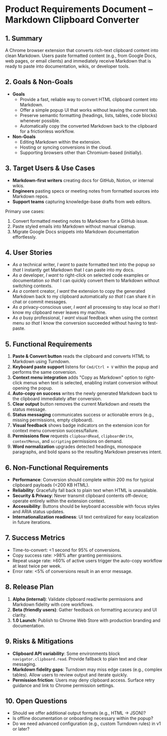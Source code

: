 # Product Requirements Document – Markdown Clipboard Converter

## 1. Summary
A Chrome browser extension that converts rich-text clipboard content into clean Markdown. Users paste formatted content (e.g., from Google Docs, web pages, or email clients) and immediately receive Markdown that is ready to paste into documentation, wikis, or developer tools.

## 2. Goals & Non-Goals
- **Goals**
  - Provide a fast, reliable way to convert HTML clipboard content into Markdown.
  - Offer a simple popup UI that works without leaving the current tab.
  - Preserve semantic formatting (headings, lists, tables, code blocks) whenever possible.
  - Automatically copy the converted Markdown back to the clipboard for a frictionless workflow.
- **Non-Goals**
  - Editing Markdown within the extension.
  - Hosting or syncing conversions in the cloud.
  - Supporting browsers other than Chromium-based (initially).

## 3. Target Users & Use Cases
- **Markdown-first writers** creating docs for GitHub, Notion, or internal wikis.
- **Engineers** pasting specs or meeting notes from formatted sources into Markdown repos.
- **Support teams** capturing knowledge-base drafts from web editors.

Primary use cases:
1. Convert formatted meeting notes to Markdown for a GitHub issue.
2. Paste styled emails into Markdown without manual cleanup.
3. Migrate Google Docs snippets into Markdown documentation effortlessly.

## 4. User Stories
- _As a_ technical writer, _I want_ to paste formatted text into the popup _so that_ I instantly get Markdown that I can paste into my docs.
- _As a_ developer, _I want_ to right-click on selected code examples or documentation _so that_ I can quickly convert them to Markdown without switching contexts.
- _As a_ content creator, _I want_ the extension to copy the generated Markdown back to my clipboard automatically _so that_ I can share it in chat or commit messages.
- _As a_ privacy-conscious user, _I want_ all processing to stay local _so that_ I know my clipboard never leaves my machine.
- _As a_ busy professional, _I want_ visual feedback when using the context menu _so that_ I know the conversion succeeded without having to test-paste.

## 5. Functional Requirements
1. **Paste & Convert button** reads the clipboard and converts HTML to Markdown using Turndown.
2. **Keyboard paste support** listens for `Cmd/Ctrl + V` within the popup and performs the same conversion.
3. **Context menu integration** adds "Copy as Markdown" option to right-click menus when text is selected, enabling instant conversion without opening the popup.
4. **Auto-copy on success** writes the newly generated Markdown back to the clipboard immediately after conversion.
5. **Clear output** button removes the current Markdown and resets the status message.
6. **Status messaging** communicates success or actionable errors (e.g., missing permissions, empty clipboard).
7. **Visual feedback** shows badge indicators on the extension icon for context menu conversion success/failure.
8. **Permissions flow** requests `clipboardRead`, `clipboardWrite`, `contextMenus`, and `scripting` permissions on demand.
9. **Word normalization** upgrades detected headings, monospace paragraphs, and bold spans so the resulting Markdown preserves intent.

## 6. Non-Functional Requirements
- **Performance**: Conversion should complete within 200 ms for typical clipboard payloads (<200 KB HTML).
- **Reliability**: Gracefully fall back to plain text when HTML is unavailable.
- **Security & Privacy**: Never transmit clipboard contents off-device; operate entirely within the extension context.
- **Accessibility**: Buttons should be keyboard accessible with focus styles and ARIA status updates.
- **Internationalization readiness**: UI text centralized for easy localization in future iterations.

## 7. Success Metrics
- Time-to-convert: <1 second for 95% of conversions.
- Copy success rate: >98% after granting permissions.
- Repeat usage rate: ≥60% of active users trigger the auto-copy workflow at least twice per week.
- Error rate: <5% of conversions result in an error message.

## 8. Release Plan
1. **Alpha (internal)**: Validate clipboard read/write permissions and Markdown fidelity with core workflows.
2. **Beta (friendly users)**: Gather feedback on formatting accuracy and UI clarity.
3. **1.0 Launch**: Publish to Chrome Web Store with production branding and documentation.

## 9. Risks & Mitigations
- **Clipboard API variability**: Some environments block `navigator.clipboard.read`. Provide fallback to plain text and clear messaging.
- **Markdown fidelity gaps**: Turndown may miss edge cases (e.g., complex tables). Allow users to review output and iterate quickly.
- **Permission friction**: Users may deny clipboard access. Surface retry guidance and link to Chrome permission settings.

## 10. Open Questions
- Should we offer additional output formats (e.g., HTML → JSON)?
- Is offline documentation or onboarding necessary within the popup?
- Do we need advanced configuration (e.g., custom Turndown rules) in v1 or later?

